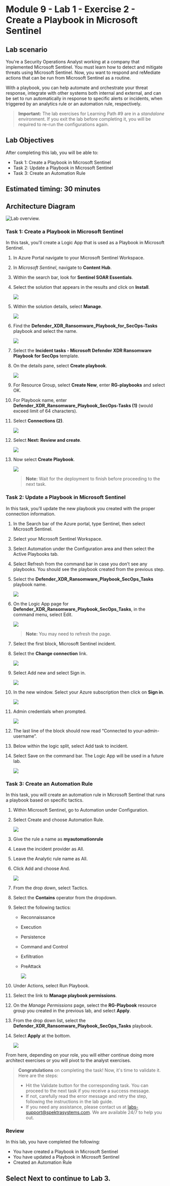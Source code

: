 # Module 9 - Lab 1 - Exercise 2 - Create a Playbook in Microsoft Sentinel

## Lab scenario

You're a Security Operations Analyst working at a company that implemented Microsoft Sentinel. You must learn how to detect and mitigate threats using Microsoft Sentinel. Now, you want to respond and reMediate actions that can be run from Microsoft Sentinel as a routine.

With a playbook, you can help automate and orchestrate your threat response, integrate with other systems both internal and external, and can be set to run automatically in response to specific alerts or incidents, when triggered by an analytics rule or an automation rule, respectively.

>**Important:** The lab exercises for Learning Path #9 are in a *standalone* environment. If you exit the lab before completing it, you will be required to re-run the configurations again.

## Lab Objectives
  
After completing this lab, you will be able to:
- Task 1: Create a Playbook in Microsoft Sentinel
- Task 2: Update a Playbook in Microsoft Sentinel
- Task 3: Create an Automation Rule

## Estimated timing: 30 minutes

## Architecture Diagram

  ![Lab overview.](../Media/archdialab9ex2.png)

### Task 1: Create a Playbook in Microsoft Sentinel

In this task, you'll create a Logic App that is used as a Playbook in Microsoft Sentinel.

1. In Azure Portal navigate to your Microsoft Sentinel Workspace.

1. In *Microsoft Sentinel*, navigate to **Content Hub**.

1. Within the search bar, look for **Sentinel SOAR Essentials**.

1. Select the solution that appears in the results and click on **Install**.

   ![](../Media/6.png)

1. Within the solution details, select **Manage**.

    ![](../Media/5.png)

1. Find the **Defender_XDR_Ransomware_Playbook_for_SecOps-Tasks** playbook and select the name.

   ![](../Media/4.png)

1. Select the **Incident tasks - Microsoft Defender XDR Ransomware Playbook for SecOps** template.

1. On the details pane, select **Create playbook**.

    ![](../Media/7.png)

1. For Resource Group, select **Create New**, enter **RG-playbooks** and select OK.

1. For Playbook name, enter **Defender_XDR_Ransomware_Playbook_SecOps-Tasks (1)** (would exceed limit of 64 characters).

1. Select **Connections (2)**.

   ![](../Media/8.png)

1. Select **Next: Review and create**.

    ![](../Media/9.png)

1. Now select **Create Playbook**.

    ![](../Media/10.png)

    >**Note:** Wait for the deployment to finish before proceeding to the next task.

### Task 2: Update a Playbook in Microsoft Sentinel

In this task, you’ll update the new playbook you created with the proper connection information.

1. In the Search bar of the Azure portal, type Sentinel, then select Microsoft Sentinel.

1. Select your Microsoft Sentinel Workspace.

1. Select Automation under the Configuration area and then select the Active Playbooks tab.

1. Select Refresh from the command bar in case you don’t see any playbooks. You should see the playbook created from the previous step.

1. Select the **Defender_XDR_Ransomware_Playbook_SecOps_Tasks** playbook name.

   ![](../Media/11.png)

1. On the Logic App page for **Defender_XDR_Ransomware_Playbook_SecOps_Tasks**, in the command menu, select Edit.

    ![](../Media/12.png)

    >**Note:** You may need to refresh the page.

1. Select the first block, Microsoft Sentinel incident.

1. Select the **Change connection** link.

    ![](../Media/13.png)

1. Select Add new and select Sign in. 

    ![](../Media/14.png)

1. In the new window. Select your Azure subscription then click on **Sign in**.

   ![](../Media/15.png)

1. Admin credentials when prompted.

    ![](../Media/16.png)

1. The last line of the block should now read “Connected to your-admin-username”.

1. Below within the logic split, select Add task to incident.

1. Select Save on the command bar. The Logic App will be used in a future lab.

    ![](../Media/21.png)

### Task 3: Create an Automation Rule

In this task, you will create an automation rule in Microsoft Sentinel that runs a playbook based on specific tactics.

1. Within Microsoft Sentinel, go to Automation under Configuration.

1. Select Create and choose Automation Rule.

   ![](../Media/17.png)

1. Give the rule a name as **myautomationrule<inject key="DeploymentID" enableCopy="false"/>**

1. Leave the incident provider as All.

1. Leave the Analytic rule name as All.

1. Click Add and choose And.

    ![](../Media/18.png)

1. From the drop down, select Tactics.

1. Select the **Contains** operator from the dropdown.

1. Select the following tactics:
    - Reconnaissance
    - Execution
    - Persistence
    - Command and Control
    - Exfiltration
    - PreAttack

      ![](../Media/19.png)

1. Under Actions, select Run Playbook.

1. Select the link to **Manage playbook permissions**.

1. On the *Manage Permissions* page, select the **RG-Playbook** resource group you created in the previous lab, and select **Apply**.

1. From the drop down list, select the **Defender_XDR_Ransomware_Playbook_SecOps_Tasks** playbook.

1. Select **Apply** at the bottom.

   ![](../Media/20.png)

From here, depending on your role, you will either continue doing more architect exercises or you will pivot to the analyst exercises.

   > **Congratulations** on completing the task! Now, it's time to validate it. Here are the steps:
   > - Hit the Validate button for the corresponding task. You can proceed to the next task if you receive a success message.
   > - If not, carefully read the error message and retry the step, following the instructions in the lab guide.
   > - If you need any assistance, please contact us at labs-support@spektrasystems.com. We are available 24/7 to help you out.

   <validation step="9a03fda7-3dc7-407d-bbea-d9650d728011" />

### Review
In this lab, you have completed the following:
- You have created a Playbook in Microsoft Sentinel
- You have updated a Playbook in Microsoft Sentinel
- Created an Automation Rule

## Select **Next** to continue to Lab 3.
